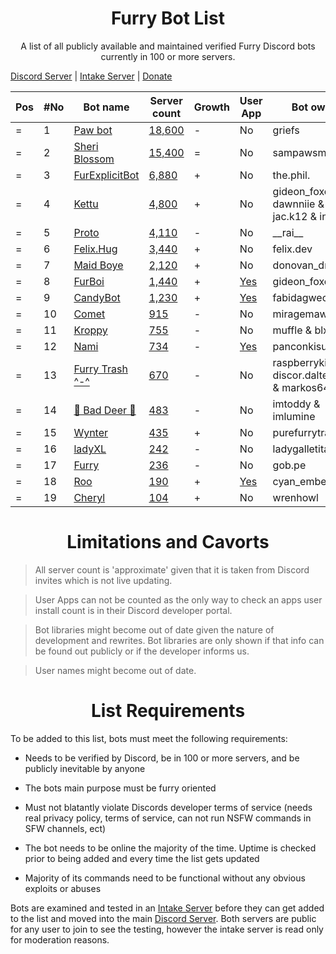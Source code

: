 <h1 align="center">Furry Bot List</h1>

<p align="center">A list of all publicly available and maintained verified Furry Discord bots currently in 100 or more servers. </p>

[Discord Server] | [Intake Server] | [Donate](https://foxo.gay/donate)


| Pos | #No | Bot name | Server count | Growth | User App | Bot owner | Bot lib
| --- | --- | -------- | -------------| ----- | ----- | ----------- | ---------- |
| = | 1 | [Paw bot] | [18,600](https://discord.com/oauth2/authorize?client_id=663823539672973353&scope=applications.commands%20bot) | - | No | griefs | Custom
| = | 2 | [Sheri Blossom] | [15,400](https://discord.com/oauth2/authorize?client_id=911836896429232148&scope=applications.commands%20bot) | = | No | sampawsmith | Discord.py
| = | 3 | [FurExplicitBot] | [6,880](https://discord.com/oauth2/authorize?=&client_id=534828939198070824&scope=applications.commands%20bot) | + | No | the.phil. | Discord.js
| = | 4 | [Kettu] | [4,800](https://discord.com/oauth2/authorize?client_id=667131062941384757&scope=applications.commands%20bot) | + | No | gideon_foxo & dawnniie & jac.k12 & index.ts | Custom
| = | 5 | [Proto] | [4,110](https://discord.com/oauth2/authorize?client_id=724601984241369100&scope=applications.commands%20bot) | - | No | \_\_rai__ | Discord.net
| = | 6 | [Felix.Hug] | [3,440](https://discord.com/oauth2/authorize?client_id=950449870647492658&scope=applications.commands%20bot) | + | No | felix.dev | Discord.py
| = | 7 | [Maid Boye] | [2,120](https://discord.com/oauth2/authorize?client_id=879918811791388705&scope=applications.commands%20bot) | + | No | donovan_dmc | Eris
| = | 8 | [FurBoi] | [1,440](https://discord.com/oauth2/authorize?client_id=990695577547333734&scope=applications.commands%20bot) | + | [Yes](https://discord.com/oauth2/authorize?client_id=990695577547333734&scope=applications.commands&integration_type=1) | gideon_foxo | Discord.js
| = | 9 | [CandyBot] | [1,230](https://discord.com/oauth2/authorize?client_id=989439821380476990&scope=applications.commands%20bot) | + | [Yes](https://discord.com/oauth2/authorize?client_id=989439821380476990&scope=applications.commands&integration_type=1) | fabidagwec | Hikari
| = | 10 | [Comet] | [915](https://discord.com/oauth2/authorize?client_id=678719240290828289&scope=applications.commands%20bot) | - | No | miragemaws | Unknown
| = | 11 | [Kroppy] | [755](https://discord.com/oauth2/authorize?client_id=875974356633788436&scope=applications.commands%20bot) | - | No | muffle & blxxded | NextCord 
| = | 12 | [Nami] | [734](https://discord.com/oauth2/authorize?client_id=747612596982513724&scope=applications.commands%20bot) | - | [Yes](https://discord.com/oauth2/authorize?client_id=747612596982513724&scope=applications.commands&integration_type=1) | panconkisu | Unknown
| = | 13 | [Furry Trash ^-^] | [670](https://discord.com/oauth2/authorize?client_id=417900655601254420&scope=applications.commands%20bot) | - | No | raspberrykitty1 & discor.dalternative & markos6439 | Discord.py
| = | 14 | [🐾 Bad Deer 🐾] | [483](https://discord.com/oauth2/authorize?client_id=879514717612310558&scope=applications.commands%20bot) | - | No | imtoddy & imlumine | BDScript & AOI.js
| = | 15 | [Wynter] | [435](https://discord.com/oauth2/authorize?client_id=548269826020343809&scope=applications.commands%20bot) | + | No | purefurrytrash | Discord.js
| = | 16 | [ladyXL] | [242](https://discord.com/oauth2/authorize?client_id=987571118690955294&scope=applications.commands%20bot) | - | No | ladygalletita | Discord.js
| = | 17 | [Furry] | [236](https://discord.com/oauth2/authorize?client_id=1256087992829739059&scope=applications.commands%20bot) | - | No | gob.pe | Discord.js
| = | 18 | [Roo] | [190](https://discord.com/oauth2/authorize?client_id=675609879083483136&scope=applications.commands%20bot) | + | [Yes](https://discord.com/oauth2/authorize?client_id=675609879083483136&scope=applications.commands&integration_type=1) | cyan_emberfox | Unknown
| = | 19 | [Cheryl] | [104](https://discord.com/oauth2/authorize?client_id=940369423125061633&scope=applications.commands%20bot) | + | No | wrenhowl | Discord.js



<h1 align="center">Limitations and Cavorts</h1>

> All server count is 'approximate' given that it is taken from Discord invites which is not live updating.

> User Apps can not be counted as the only way to check an apps user install count is in their Discord developer portal.

> Bot libraries might become out of date given the nature of development and rewrites. Bot libraries are only shown if that info can be found out publicly or if the developer informs us.

> User names might become out of date.

<h1 align="center">List Requirements</h1>

To be added to this list, bots must meet the following requirements:

- Needs to be verified by Discord, be in 100 or more servers, and be publicly inevitable by anyone

- The bots main purpose must be furry oriented

- Must not blatantly violate Discords developer terms of service (needs real privacy policy, terms of service, can not run NSFW commands in SFW channels, ect)

- The bot needs to be online the majority of the time. Uptime is checked prior to being added and every time the list gets updated

- Majority of its commands need to be functional without any obvious exploits or abuses

Bots are examined and tested in an [Intake Server] before they can get added to the list and moved into the main [Discord Server]. Both servers are public for any user to join to see the testing, however the intake server is read only for moderation reasons.


<!-- Markdown Links -->

[Discord Server]:https://discord.gg/c4q5GMN2n4
[Intake Server]:https://discord.gg/dTKfYRmk4W

[Sheri Blossom]:https://discord.bots.gg/bots/911836896429232148
[Paw bot]:https://discord.bots.gg/bots/663823539672973353
[Kettu]:https://discord.bots.gg/bots/667131062941384757
[Nyx]:https://discord.com/application-directory/600206352916414464
[FurExplicitBot]:https://discord.bots.gg/bots/534828939198070824
[Proto]:https://discord.bots.gg/bots/724601984241369100
[Maid Boye]:https://top.gg/bot/879918811791388705
[Nami]:https://top.gg/bot/747612596982513724
[OwO Bot]:https://top.gg/bot/517201738646945803
[Furry Trash ^-^]:https://top.gg/bot/417900655601254420
[BOOPER]:https://discord.bots.gg/bots/759083323275608096
[Frostbyte]:https://top.gg/bot/732233716604076075
[FurBot]:https://top.gg/bot/716259432878702633
[Felix.Hug]:https://top.gg/bot/950449870647492658
[Wynter]:https://discords.com/bots/bot/548269826020343809
[KitsuneBot]:https://discord.bots.gg/bots/738229595626668102
[ProtoByte]:https://top.gg/bot/877347193328111666
[EPRO]:https://top.gg/bot/823554361397215294
[KarinaTwo]:https://top.gg/bot/793530706319114261
[HavenBot]:https://top.gg/bot/688494367807111234
[Skyyo]:https://discord.bots.gg/bots/877928677109817404
[Protogenchik]:https://discords.com/bots/bot/890645772557746206
[FurBoi]:https://top.gg/bot/990695577547333734
[🐾 Bad Deer 🐾]:https://top.gg/bot/879514717612310558
[Mr. Zorua]:https://top.gg/bot/735733344494682124
[Comet]:https://discord.com/users/678719240290828289
[Isi_AvaliBot]:https://top.gg/bot/876515016143147110
[Kroppy]:https://top.gg/bot/875974356633788436
[Colin]:https://discord-botlist.eu/bots/956589806622756894
[Roo]:https://discordbotlist.com/bots/roo-bot
[ladyXL]:https://top.gg/bot/987571118690955294
[CandyBot]:https://top.gg/bot/989439821380476990
[FluffyRanger]:https://discordbotlist.com/bots/fluffyranger
[Felix.AI]:https://discord.com/application-directory/1139632229044199444
[Artifacts]:https://top.gg/user/2368333624209309696
[FluffBoost]:https://discord.com/application-directory/1152416549261561856
[FoxyTail]:https://top.gg/bot/716682147749953616
[Furry]:https://discord.com/application-directory/1256087992829739059
[Katua]:https://discord.com/application-directory/1251191594757914644
[Proty]:https://top.gg/bot/1169730126402039890
[FurryVerse Bot]:https://discord.com/application-directory/1131388328403546164
[Cheryl]:https://top.gg/bot/940369423125061633
